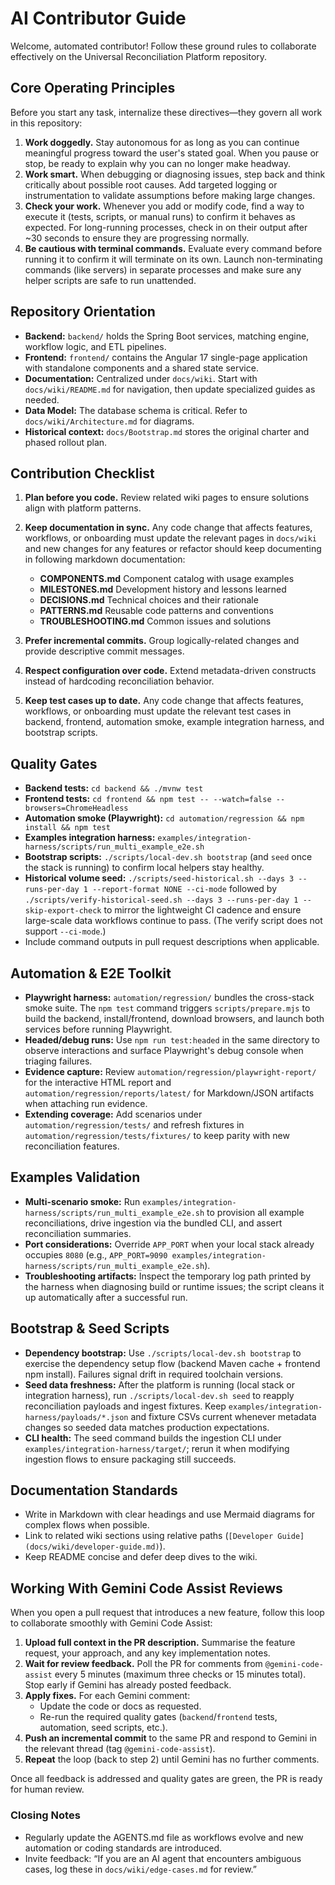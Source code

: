 # AI Contributor Guide

Welcome, automated contributor! Follow these ground rules to collaborate effectively on the Universal Reconciliation Platform repository.

## Core Operating Principles

Before you start any task, internalize these directives—they govern all work in this repository:

1. **Work doggedly.** Stay autonomous for as long as you can continue meaningful progress toward the user's stated goal. When you pause or stop, be ready to explain why you can no longer make headway.
2. **Work smart.** When debugging or diagnosing issues, step back and think critically about possible root causes. Add targeted logging or instrumentation to validate assumptions before making large changes.
3. **Check your work.** Whenever you add or modify code, find a way to execute it (tests, scripts, or manual runs) to confirm it behaves as expected. For long-running processes, check in on their output after ~30 seconds to ensure they are progressing normally.
4. **Be cautious with terminal commands.** Evaluate every command before running it to confirm it will terminate on its own. Launch non-terminating commands (like servers) in separate processes and make sure any helper scripts are safe to run unattended.

## Repository Orientation
- **Backend:** `backend/` holds the Spring Boot services, matching engine, workflow logic, and ETL pipelines.
- **Frontend:** `frontend/` contains the Angular 17 single-page application with standalone components and a shared state service.
- **Documentation:** Centralized under `docs/wiki`. Start with `docs/wiki/README.md` for navigation, then update specialized guides as needed.
- **Data Model:** The database schema is critical. Refer to `docs/wiki/Architecture.md` for diagrams.
- **Historical context:** `docs/Bootstrap.md` stores the original charter and phased rollout plan.

## Contribution Checklist
1. **Plan before you code.** Review related wiki pages to ensure solutions align with platform patterns.
2. **Keep documentation in sync.** Any code change that affects features, workflows, or onboarding must update the relevant pages in `docs/wiki` and new changes for any features or refactor should keep documenting in following markdown documentation:
   * **COMPONENTS.md** Component catalog with usage examples
   * **MILESTONES.md** Development history and lessons learned
   * **DECISIONS.md** Technical choices and their rationale
   * **PATTERNS.md** Reusable code patterns and conventions
   * **TROUBLESHOOTING.md** Common issues and solutions

3. **Prefer incremental commits.** Group logically-related changes and provide descriptive commit messages.
4. **Respect configuration over code.** Extend metadata-driven constructs instead of hardcoding reconciliation behavior.
5. **Keep test cases up to date.** Any code change that affects features, workflows, or onboarding must update the relevant test cases in backend, frontend, automation smoke, example integration harness, and bootstrap scripts.

## Quality Gates
- **Backend tests:** `cd backend && ./mvnw test`
- **Frontend tests:** `cd frontend && npm test -- --watch=false --browsers=ChromeHeadless`
- **Automation smoke (Playwright):** `cd automation/regression && npm install && npm test`
- **Examples integration harness:** `examples/integration-harness/scripts/run_multi_example_e2e.sh`
- **Bootstrap scripts:** `./scripts/local-dev.sh bootstrap` (and `seed` once the stack is running) to confirm local helpers stay healthy.
- **Historical volume seed:** `./scripts/seed-historical.sh --days 3 --runs-per-day 1 --report-format NONE --ci-mode` followed by `./scripts/verify-historical-seed.sh --days 3 --runs-per-day 1 --skip-export-check` to mirror the lightweight CI cadence and ensure large-scale data workflows continue to pass. (The verify script does not support `--ci-mode`.)
- Include command outputs in pull request descriptions when applicable.

## Automation & E2E Toolkit
- **Playwright harness:** `automation/regression/` bundles the cross-stack smoke suite. The `npm test` command triggers `scripts/prepare.mjs` to build the backend, install/frontend, download browsers, and launch both services before running Playwright.
- **Headed/debug runs:** Use `npm run test:headed` in the same directory to observe interactions and surface Playwright's debug console when triaging failures.
- **Evidence capture:** Review `automation/regression/playwright-report/` for the interactive HTML report and `automation/regression/reports/latest/` for Markdown/JSON artifacts when attaching run evidence.
- **Extending coverage:** Add scenarios under `automation/regression/tests/` and refresh fixtures in `automation/regression/tests/fixtures/` to keep parity with new reconciliation features.

## Examples Validation
- **Multi-scenario smoke:** Run `examples/integration-harness/scripts/run_multi_example_e2e.sh` to provision all example reconciliations, drive ingestion via the bundled CLI, and assert reconciliation summaries.
- **Port considerations:** Override `APP_PORT` when your local stack already occupies `8080` (e.g., `APP_PORT=9090 examples/integration-harness/scripts/run_multi_example_e2e.sh`).
- **Troubleshooting artifacts:** Inspect the temporary log path printed by the harness when diagnosing build or runtime issues; the script cleans it up automatically after a successful run.

## Bootstrap & Seed Scripts
- **Dependency bootstrap:** Use `./scripts/local-dev.sh bootstrap` to exercise the dependency setup flow (backend Maven cache + frontend npm install). Failures signal drift in required toolchain versions.
- **Seed data freshness:** After the platform is running (local stack or integration harness), run `./scripts/local-dev.sh seed` to reapply reconciliation payloads and ingest fixtures. Keep `examples/integration-harness/payloads/*.json` and fixture CSVs current whenever metadata changes so seeded data matches production expectations.
- **CLI health:** The seed command builds the ingestion CLI under `examples/integration-harness/target/`; rerun it when modifying ingestion flows to ensure packaging still succeeds.

## Documentation Standards
- Write in Markdown with clear headings and use Mermaid diagrams for complex flows when possible.
- Link to related wiki sections using relative paths (`[Developer Guide](docs/wiki/developer-guide.md)`).
- Keep README concise and defer deep dives to the wiki.

## Working With Gemini Code Assist Reviews

When you open a pull request that introduces a new feature, follow this loop to collaborate smoothly with Gemini Code Assist:

1. **Upload full context in the PR description.** Summarise the feature request, your approach, and any key implementation notes.
2. **Wait for review feedback.** Poll the PR for comments from `@gemini-code-assist` every 5 minutes (maximum three checks or 15 minutes total). Stop early if Gemini has already posted feedback.
3. **Apply fixes.** For each Gemini comment:
   - Update the code or docs as requested.
   - Re-run the required quality gates (`backend`/`frontend` tests, automation, seed scripts, etc.).
4. **Push an incremental commit** to the same PR and respond to Gemini in the relevant thread (tag `@gemini-code-assist`).
5. **Repeat** the loop (back to step 2) until Gemini has no further comments.

Once all feedback is addressed and quality gates are green, the PR is ready for human review.

### Closing Notes

- Regularly update the AGENTS.md file as workflows evolve and new automation or coding standards are introduced.
- Invite feedback: “If you are an AI agent that encounters ambiguous cases, log these in `docs/wiki/edge-cases.md` for review.”